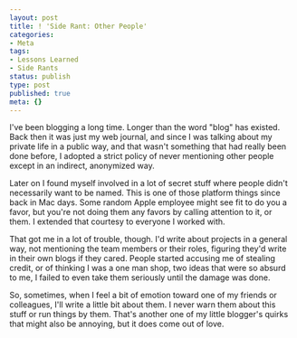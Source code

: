 ```yaml
---
layout: post
title: ! 'Side Rant: Other People'
categories:
- Meta
tags:
- Lessons Learned
- Side Rants
status: publish
type: post
published: true
meta: {}
---
```

I've been blogging a long time. Longer than the word "blog" has existed. Back then it was just my web journal, and since I was talking about my private life in a public way, and that wasn't something that had really been done before, I adopted a strict policy of never mentioning other people except in an indirect, anonymized way.

Later on I found myself involved in a lot of secret stuff where people didn't necessarily want to be named. This is one of those platform things since back in Mac days. Some random Apple employee might see fit to do you a favor, but you're not doing them any favors by calling attention to it, or them. I extended that courtesy to everyone I worked with.

That got me in a lot of trouble, though. I'd write about projects in a general way, not mentioning the team members or their roles, figuring they'd write in their own blogs if they cared. People started accusing me of stealing credit, or of thinking I was a one man shop, two ideas that were so absurd to me, I failed to even take them seriously until the damage was done.

So, sometimes, when I feel a bit of emotion toward one of my friends or colleagues, I'll write a little bit about them. I never warn them about this stuff or run things by them. That's another one of my little blogger's quirks that might also be annoying, but it does come out of love.

